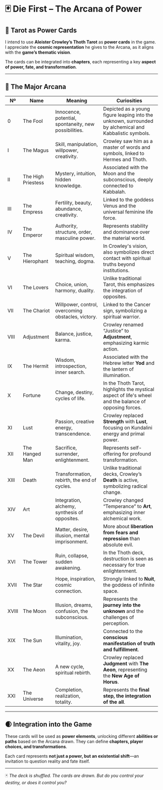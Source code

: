 # 🃏 Die First – The Arcana of Power

## 🌌 Tarot as Power Cards

I intend to use **Aleister Crowley’s Thoth Tarot** as **power cards** in the game. I appreciate the **cosmic representation** he gives to the Arcana, as it aligns with the **game’s thematic vision**.

The cards can be integrated into **chapters**, each representing a key **aspect of power, fate, and transformation**.

---

## 🎴 The Major Arcana

| Nº | Name | Meaning | Curiosities |
| --- | --- | --- | --- |
| 0 | The Fool | Innocence, potential, spontaneity, new possibilities. | Depicted as a young figure leaping into the unknown, surrounded by alchemical and Kabbalistic symbols. |
| I | The Magus | Skill, manipulation, willpower, creativity. | Crowley saw him as a master of words and symbols, linked to Hermes and Thoth. |
| II | The High Priestess | Mystery, intuition, hidden knowledge. | Associated with the Moon and the subconscious, deeply connected to Kabbalah. |
| III | The Empress | Fertility, beauty, abundance, creativity. | Linked to the goddess Venus and the universal feminine life force. |
| IV | The Emperor | Authority, structure, order, masculine power. | Represents stability and dominance over the material world. |
| V | The Hierophant | Spiritual wisdom, teaching, dogma. | In Crowley's vision, also symbolizes direct contact with spiritual truths beyond institutions. |
| VI | The Lovers | Choice, union, harmony, duality. | Unlike traditional Tarot, this emphasizes the integration of opposites. |
| VII | The Chariot | Willpower, control, overcoming obstacles, victory. | Linked to the Cancer sign, symbolizing a spiritual warrior. |
| VIII | Adjustment | Balance, justice, karma. | Crowley renamed “Justice” to **Adjustment**, emphasizing karmic action. |
| IX | The Hermit | Wisdom, introspection, inner search. | Associated with the Hebrew letter **Yod** and the lantern of illumination. |
| X | Fortune | Change, destiny, cycles of life. | In the Thoth Tarot, highlights the mystical aspect of life's wheel and the balance of opposing forces. |
| XI | Lust | Passion, creative energy, transcendence. | Crowley replaced **Strength** with **Lust**, focusing on Kundalini energy and primal power. |
| XII | The Hanged Man | Sacrifice, surrender, enlightenment. | Represents self-offering for profound transformation. |
| XIII | Death | Transformation, rebirth, the end of cycles. | Unlike traditional decks, Crowley’s **Death** is active, symbolizing radical change. |
| XIV | Art | Integration, alchemy, synthesis of opposites. | Crowley changed “Temperance” to **Art**, emphasizing inner alchemical work. |
| XV | The Devil | Matter, desire, illusion, mental imprisonment. | More about **liberation from fears and repression** than absolute evil. |
| XVI | The Tower | Ruin, collapse, sudden awakening. | In the Thoth deck, destruction is seen as necessary for true enlightenment. |
| XVII | The Star | Hope, inspiration, cosmic connection. | Strongly linked to **Nuit**, the goddess of infinite space. |
| XVIII | The Moon | Illusion, dreams, confusion, the subconscious. | Represents the **journey into the unknown** and the challenges of perception. |
| XIX | The Sun | Illumination, vitality, joy. | Connected to the **conscious manifestation of truth and fulfillment**. |
| XX | The Aeon | A new cycle, spiritual rebirth. | Crowley replaced **Judgment** with **The Aeon**, representing the **New Age of Horus**. |
| XXI | The Universe | Completion, realization, totality. | Represents the **final step, the integration of the all**. |

---

## 🌒 Integration into the Game

These cards will be used as **power elements**, unlocking different **abilities or paths** based on the Arcana drawn. They can define **chapters, player choices, and transformations**.

Each card represents **not just a power, but an existential shift**—an invitation to question reality and fate itself.

---

🃏 *The deck is shuffled. The cards are drawn. But do you control your destiny, or does it control you?*